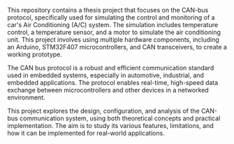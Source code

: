 This repository contains a thesis project that focuses on the CAN-bus protocol, specifically used for simulating the control and monitoring of a car's Air Conditioning (A/C) system. The simulation includes temperature control, a temperature sensor, and a motor to simulate the air conditioning unit. This project involves using multiple hardware components, including an Arduino, STM32F407 microcontrollers, and CAN transceivers, to create a working prototype.

The CAN bus protocol is a robust and efficient communication standard used in embedded systems, especially in automotive, industrial, and embedded applications. The protocol enables real-time, high-speed data exchange between microcontrollers and other devices in a networked environment.

This project explores the design, configuration, and analysis of the CAN-bus communication system, using both theoretical concepts and practical implementation. The aim is to study its various features, limitations, and how it can be implemented for real-world applications.
